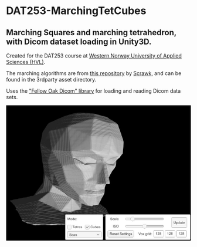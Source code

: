 # DAT253-MarchingTetCubes

## Marching Squares and marching tetrahedron, with Dicom dataset loading in Unity3D.

Created for the DAT253 course at [Western Norway University of Applied Sciences (HVL)](https://www.hvl.no).

The marching algorithms are from [this repository](https://github.com/Scrawk/Marching-Cubes) by [Scrawk](https://github.com/Scrawk/), and can be found in the 3rdparty asset directory.

Uses the ["Fellow Oak Dicom" library](https://github.com/fo-dicom/fo-dicom) for loading and reading Dicom data sets.

![Screenshot](/screenshot01.jpg?raw=true "screenshot")
